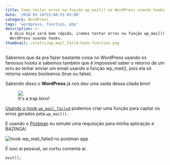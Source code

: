 ```yaml
---
title: Como testar erros na função wp_mail() no WordPress usando hooks
date: '2018-03-14T15:48:51-03:00'
category: WordPress
tags: 'wordpress, function, php'
description: >-
  A dica hoje será bem rápida, iremos testar erros na função wp_mail() no
  WordPress usando hooks.
thumbnail: /static/wp_mail_faild-hook-function.png
---
```

Sabemos que da pra fazer bastante coisa no WordPress usando os famosos hooks e sabemos também que é impossível saber o retorno de um erro ao tentar enviar um email usando a função wp_mail(), pois ela só retorna valores booleanos (true ou false).

Sabendo disso o **WordPress** já nos deu uma saída dessa cilada bino!

<figure>
<img src="https://images.8tracks.com/cover/i/008/922/101/binogrande-4107.jpg?rect=142,0,451,451&q=98&fm=jpg&fit=max"/>
<figcaption>It's a trap bino!</figcaption>
</figure>

[Usando o hook `wp_mail_failed`](https://developer.wordpress.org/reference/hooks/wp_mail_failed/) podemos criar uma função para captar os erros gerados pela `wp_mail()`.

<script src="https://gist.github.com/nandomoreirame/599efb41d7dda5a6d9cbb84b96345800.js"></script>

E usando o [Postman](https://www.getpostman.com/) eu simulei uma requisição para minha aplicação e BAZINGA!

![hook wp_mail_failed no postman app](/images/uploads/wp_mail-error-postman.png)

É isso ai pessoal, se curtiu comenta ai.

`exit();`
